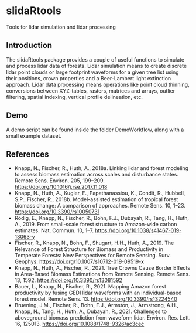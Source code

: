 # slidaRtools
Tools for lidar simulation and lidar processing

## Introduction 
The slidaRtools package provides a couple of useful functions to simulate and process lidar data of forests. 
Lidar simulation means to create discrete lidar point clouds or large footprint waveforms for a given tree list 
using their positions, crown properties and a Beer-Lambert light extinction approach. Lidar data processing means 
operations like point cloud thinning, conversions between XYZ-tables, rasters, matrices and arrays, outlier 
filtering, spatial indexing, vertical profile delineation, etc.

## Demo
A demo script can be found inside the folder DemoWorkflow, along with a small example dataset.

## References
- Knapp, N., Fischer, R., Huth, A., 2018a. Linking lidar and forest modeling to assess biomass estimation across scales and disturbance states. Remote Sens. Environ. 205, 199–209. https://doi.org/10.1016/j.rse.2017.11.018
- Knapp, N., Huth, A., Kugler, F., Papathanassiou, K., Condit, R., Hubbell, S.P., Fischer, R., 2018b. Model-assisted estimation of tropical forest biomass change: A comparison of approaches. Remote Sens. 10, 1–23. https://doi.org/10.3390/rs10050731
- Rödig, E., Knapp, N., Fischer, R., Bohn, F.J., Dubayah, R., Tang, H., Huth, A., 2019. From small-scale forest structure to Amazon-wide carbon estimates. Nat. Commun. 10, 1–7. https://doi.org/10.1038/s41467-019-13063-y
- Fischer, R., Knapp, N., Bohn, F., Shugart, H.H., Huth, A., 2019. The Relevance of Forest Structure for Biomass and Productivity in Temperate Forests: New Perspectives for Remote Sensing. Surv. Geophys. https://doi.org/10.1007/s10712-019-09519-x
- Knapp, N., Huth, A., Fischer, R., 2021. Tree Crowns Cause Border Effects in Area-Based Biomass Estimations from Remote Sensing. Remote Sens. 13, 1592. https://doi.org/10.3390/rs13081592
- Bauer, L., Knapp, N., Fischer, R., 2021. Mapping Amazon forest productivity by fusing GEDI lidar waveforms with an individual-based forest model. Remote Sens. 13. https://doi.org/10.3390/rs13224540
- Bruening, J.M., Fischer, R., Bohn, F.J., Armston, J., Armstrong, A.H., Knapp, N., Tang, H., Huth, A., Dubayah, R., 2021. Challenges to aboveground biomass prediction from waveform lidar. Environ. Res. Lett. 16, 125013. https://doi.org/10.1088/1748-9326/ac3cec

